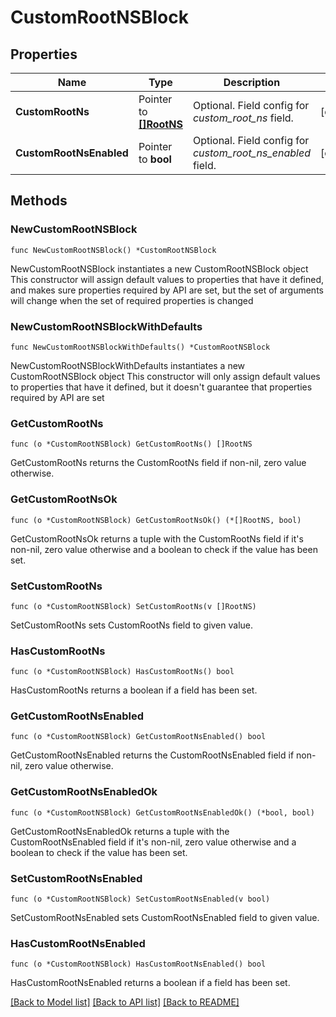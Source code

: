 # CustomRootNSBlock

## Properties

Name | Type | Description | Notes
------------ | ------------- | ------------- | -------------
**CustomRootNs** | Pointer to [**[]RootNS**](RootNS.md) | Optional. Field config for _custom_root_ns_ field. | [optional] 
**CustomRootNsEnabled** | Pointer to **bool** | Optional. Field config for _custom_root_ns_enabled_ field. | [optional] 

## Methods

### NewCustomRootNSBlock

`func NewCustomRootNSBlock() *CustomRootNSBlock`

NewCustomRootNSBlock instantiates a new CustomRootNSBlock object
This constructor will assign default values to properties that have it defined,
and makes sure properties required by API are set, but the set of arguments
will change when the set of required properties is changed

### NewCustomRootNSBlockWithDefaults

`func NewCustomRootNSBlockWithDefaults() *CustomRootNSBlock`

NewCustomRootNSBlockWithDefaults instantiates a new CustomRootNSBlock object
This constructor will only assign default values to properties that have it defined,
but it doesn't guarantee that properties required by API are set

### GetCustomRootNs

`func (o *CustomRootNSBlock) GetCustomRootNs() []RootNS`

GetCustomRootNs returns the CustomRootNs field if non-nil, zero value otherwise.

### GetCustomRootNsOk

`func (o *CustomRootNSBlock) GetCustomRootNsOk() (*[]RootNS, bool)`

GetCustomRootNsOk returns a tuple with the CustomRootNs field if it's non-nil, zero value otherwise
and a boolean to check if the value has been set.

### SetCustomRootNs

`func (o *CustomRootNSBlock) SetCustomRootNs(v []RootNS)`

SetCustomRootNs sets CustomRootNs field to given value.

### HasCustomRootNs

`func (o *CustomRootNSBlock) HasCustomRootNs() bool`

HasCustomRootNs returns a boolean if a field has been set.

### GetCustomRootNsEnabled

`func (o *CustomRootNSBlock) GetCustomRootNsEnabled() bool`

GetCustomRootNsEnabled returns the CustomRootNsEnabled field if non-nil, zero value otherwise.

### GetCustomRootNsEnabledOk

`func (o *CustomRootNSBlock) GetCustomRootNsEnabledOk() (*bool, bool)`

GetCustomRootNsEnabledOk returns a tuple with the CustomRootNsEnabled field if it's non-nil, zero value otherwise
and a boolean to check if the value has been set.

### SetCustomRootNsEnabled

`func (o *CustomRootNSBlock) SetCustomRootNsEnabled(v bool)`

SetCustomRootNsEnabled sets CustomRootNsEnabled field to given value.

### HasCustomRootNsEnabled

`func (o *CustomRootNSBlock) HasCustomRootNsEnabled() bool`

HasCustomRootNsEnabled returns a boolean if a field has been set.


[[Back to Model list]](../README.md#documentation-for-models) [[Back to API list]](../README.md#documentation-for-api-endpoints) [[Back to README]](../README.md)


